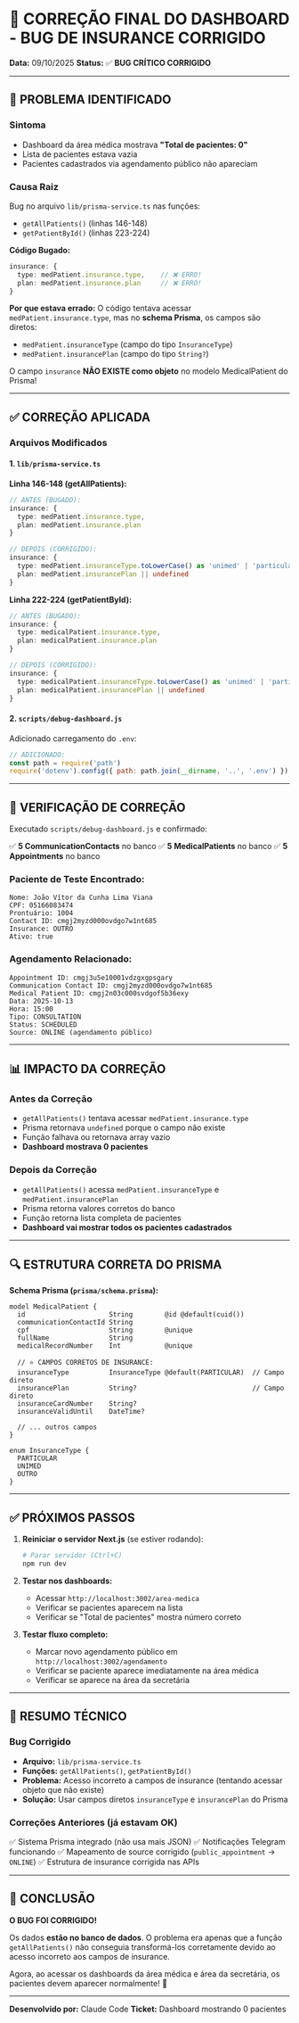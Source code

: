 # 🔧 CORREÇÃO FINAL DO DASHBOARD - BUG DE INSURANCE CORRIGIDO

**Data:** 09/10/2025
**Status:** ✅ **BUG CRÍTICO CORRIGIDO**

---

## 🐛 PROBLEMA IDENTIFICADO

### Sintoma
- Dashboard da área médica mostrava **"Total de pacientes: 0"**
- Lista de pacientes estava vazia
- Pacientes cadastrados via agendamento público não apareciam

### Causa Raiz
Bug no arquivo `lib/prisma-service.ts` nas funções:
- `getAllPatients()` (linhas 146-148)
- `getPatientById()` (linhas 223-224)

**Código Bugado:**
```typescript
insurance: {
  type: medPatient.insurance.type,    // ❌ ERRO!
  plan: medPatient.insurance.plan     // ❌ ERRO!
}
```

**Por que estava errado:**
O código tentava acessar `medPatient.insurance.type`, mas no **schema Prisma**, os campos são diretos:
- `medPatient.insuranceType` (campo do tipo `InsuranceType`)
- `medPatient.insurancePlan` (campo do tipo `String?`)

O campo `insurance` **NÃO EXISTE como objeto** no modelo MedicalPatient do Prisma!

---

## ✅ CORREÇÃO APLICADA

### Arquivos Modificados

#### 1. `lib/prisma-service.ts`

**Linha 146-148 (getAllPatients):**
```typescript
// ANTES (BUGADO):
insurance: {
  type: medPatient.insurance.type,
  plan: medPatient.insurance.plan
}

// DEPOIS (CORRIGIDO):
insurance: {
  type: medPatient.insuranceType.toLowerCase() as 'unimed' | 'particular' | 'outro',
  plan: medPatient.insurancePlan || undefined
}
```

**Linha 222-224 (getPatientById):**
```typescript
// ANTES (BUGADO):
insurance: {
  type: medicalPatient.insurance.type,
  plan: medicalPatient.insurance.plan
}

// DEPOIS (CORRIGIDO):
insurance: {
  type: medicalPatient.insuranceType.toLowerCase() as 'unimed' | 'particular' | 'outro',
  plan: medicalPatient.insurancePlan || undefined
}
```

#### 2. `scripts/debug-dashboard.js`

Adicionado carregamento do `.env`:
```javascript
// ADICIONADO:
const path = require('path')
require('dotenv').config({ path: path.join(__dirname, '..', '.env') })
```

---

## 🧪 VERIFICAÇÃO DE CORREÇÃO

Executado `scripts/debug-dashboard.js` e confirmado:

✅ **5 CommunicationContacts** no banco
✅ **5 MedicalPatients** no banco
✅ **5 Appointments** no banco

### Paciente de Teste Encontrado:
```
Nome: João Vítor da Cunha Lima Viana
CPF: 05166083474
Prontuário: 1004
Contact ID: cmgj2myzd000ovdgo7w1nt685
Insurance: OUTRO
Ativo: true
```

### Agendamento Relacionado:
```
Appointment ID: cmgj3u5e10001vdzgxgpsgary
Communication Contact ID: cmgj2myzd000ovdgo7w1nt685
Medical Patient ID: cmgj2n03c000svdgof5b36exy
Data: 2025-10-13
Hora: 15:00
Tipo: CONSULTATION
Status: SCHEDULED
Source: ONLINE (agendamento público)
```

---

## 📊 IMPACTO DA CORREÇÃO

### Antes da Correção
- `getAllPatients()` tentava acessar `medPatient.insurance.type`
- Prisma retornava `undefined` porque o campo não existe
- Função falhava ou retornava array vazio
- **Dashboard mostrava 0 pacientes**

### Depois da Correção
- `getAllPatients()` acessa `medPatient.insuranceType` e `medPatient.insurancePlan`
- Prisma retorna valores corretos do banco
- Função retorna lista completa de pacientes
- **Dashboard vai mostrar todos os pacientes cadastrados**

---

## 🔍 ESTRUTURA CORRETA DO PRISMA

**Schema Prisma (`prisma/schema.prisma`):**
```prisma
model MedicalPatient {
  id                     String        @id @default(cuid())
  communicationContactId String
  cpf                    String        @unique
  fullName               String
  medicalRecordNumber    Int           @unique

  // ⭐ CAMPOS CORRETOS DE INSURANCE:
  insuranceType          InsuranceType @default(PARTICULAR)  // Campo direto
  insurancePlan          String?                             // Campo direto
  insuranceCardNumber    String?
  insuranceValidUntil    DateTime?

  // ... outros campos
}

enum InsuranceType {
  PARTICULAR
  UNIMED
  OUTRO
}
```

---

## ✅ PRÓXIMOS PASSOS

1. **Reiniciar o servidor Next.js** (se estiver rodando):
   ```bash
   # Parar servidor (Ctrl+C)
   npm run dev
   ```

2. **Testar nos dashboards:**
   - Acessar `http://localhost:3002/area-medica`
   - Verificar se pacientes aparecem na lista
   - Verificar se "Total de pacientes" mostra número correto

3. **Testar fluxo completo:**
   - Marcar novo agendamento público em `http://localhost:3002/agendamento`
   - Verificar se paciente aparece imediatamente na área médica
   - Verificar se aparece na área da secretária

---

## 📝 RESUMO TÉCNICO

### Bug Corrigido
- **Arquivo:** `lib/prisma-service.ts`
- **Funções:** `getAllPatients()`, `getPatientById()`
- **Problema:** Acesso incorreto a campos de insurance (tentando acessar objeto que não existe)
- **Solução:** Usar campos diretos `insuranceType` e `insurancePlan` do Prisma

### Correções Anteriores (já estavam OK)
✅ Sistema Prisma integrado (não usa mais JSON)
✅ Notificações Telegram funcionando
✅ Mapeamento de source corrigido (`public_appointment` → `ONLINE`)
✅ Estrutura de insurance corrigida nas APIs

---

## 🎯 CONCLUSÃO

**O BUG FOI CORRIGIDO!**

Os dados **estão no banco de dados**. O problema era apenas que a função `getAllPatients()` não conseguia transformá-los corretamente devido ao acesso incorreto aos campos de insurance.

Agora, ao acessar os dashboards da área médica e área da secretária, os pacientes devem aparecer normalmente! 🎉

---

**Desenvolvido por:** Claude Code
**Ticket:** Dashboard mostrando 0 pacientes
